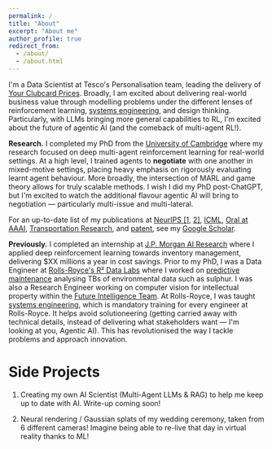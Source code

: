 ```yaml
---
permalink: /
title: "About"
excerpt: "About me"
author_profile: true
redirect_from: 
  - /about/
  - /about.html
---
```


I'm a Data Scientist at Tesco's Personalisation team, leading the delivery of [Your Clubcard Prices](https://www.thesun.co.uk/money/33181430/tesco-clubcard-change-your-prices-extra-money-discounts/). Broadly, I am excited about delivering real-world business value through modelling problems under the different lenses of reinforcement learning, [systems engineering](https://www.nasa.gov/wp-content/uploads/2018/09/nasa_systems_engineering_handbook_0.pdf), and design thinking. Particularly, with LLMs bringing more general capabilities to RL, I'm excited about the future of agentic AI (and the comeback of multi-agent RL!).

**Research.** I completed my PhD from the [University of Cambridge](https://www.linkedin.com/company/supply-chain-ai-lab) where my research focused on deep multi-agent reinforcement learning for real-world settings. At a high level, I trained agents to **negotiate** with one another in mixed-motive settings, placing heavy emphasis on rigorously evaluating learnt agent behaviour. More broadly, the intersection of MARL and game theory allows for truly scalable methods. I wish I did my PhD post-ChatGPT, but I'm excited to watch the additional flavour agentic AI will bring to negotiation — particularly multi-issue and multi-lateral.

For an up-to-date list of my publications at [NeurIPS \[1](https://arxiv.org/pdf/2310.17458), [2\]](https://openreview.net/pdf?id=7T4YMOj7MS), [ICML](https://openreview.net/pdf?id=adcvCs3qA1), [Oral at AAAI](https://ojs.aaai.org/index.php/AAAI/article/view/30067), [Transportation Research](https://www.sciencedirect.com/science/article/pii/S0968090X23003662), and [patent](https://patents.google.com/patent/US20240338418A1/en), see my [Google Scholar](https://scholar.google.com/citations?user=MutMC4kAAAAJ&hl=en).

**Previously.** I completed an internship at [J.P. Morgan AI Research](https://www.jpmorgan.com/technology/artificial-intelligence) where I applied deep reinforcement learning towards inventory management, delivering \$XX millions a year in cost savings. Prior to my PhD, I was a Data Engineer at [Rolls-Royce's R² Data Labs](https://www.rolls-royce.com/media/press-releases/2017/12-12-2017-rr-launches-r2-data-labs-to-accelerate-data-innovation.aspx) where I worked on [predictive maintenance](https://www.rolls-royce.com/media/our-stories/discover/2019/trent-to-the-limit-how-rr-readies-its-engines-for-extreme-environments.aspx) analysing TBs of environmental data such as sulphur. I was also a Research Engineer working on computer vision for intellectual property within the [Future Intelligence Team](https://www.rolls-royce.com/country-sites/sea/our-stories/2021/tapping-ai-technologies-to-create-solutions-of-tomorrow.aspx). At Rolls-Royce, I was taught [systems engineering](https://www.nasa.gov/wp-content/uploads/2018/09/nasa_systems_engineering_handbook_0.pdf), which is mandatory training for every engineer at Rolls-Royce. It helps avoid solutioneering (getting carried away with technical details, instead of delivering what stakeholders want — I'm looking at you, Agentic AI). This has revolutionised the way I tackle problems and approach innovation.

Side Projects
=======

1) Creating my own AI Scientist (Multi-Agent LLMs & RAG) to help me keep up to date with AI. Write-up coming soon!

2) Neural rendering / Gaussian splats of my wedding ceremony, taken from 6 different cameras! Imagine being able to re-live that day in virtual reality thanks to ML!


<!-- 
This is the front page of a website that is powered by the [academicpages template](https://github.com/academicpages/academicpages.github.io) and hosted on GitHub pages. [GitHub pages](https://pages.github.com) is a free service in which websites are built and hosted from code and data stored in a GitHub repository, automatically updating when a new commit is made to the respository. This template was forked from the [Minimal Mistakes Jekyll Theme](https://mmistakes.github.io/minimal-mistakes/) created by Michael Rose, and then extended to support the kinds of content that academics have: publications, talks, teaching, a portfolio, blog posts, and a dynamically-generated CV. You can fork [this repository](https://github.com/academicpages/academicpages.github.io) right now, modify the configuration and markdown files, add your own PDFs and other content, and have your own site for free, with no ads! An older version of this template powers my own personal website at [stuartgeiger.com](http://stuartgeiger.com), which uses [this Github repository](https://github.com/staeiou/staeiou.github.io).

A data-driven personal website
======
Like many other Jekyll-based GitHub Pages templates, academicpages makes you separate the website's content from its form. The content & metadata of your website are in structured markdown files, while various other files constitute the theme, specifying how to transform that content & metadata into HTML pages. You keep these various markdown (.md), YAML (.yml), HTML, and CSS files in a public GitHub repository. Each time you commit and push an update to the repository, the [GitHub pages](https://pages.github.com/) service creates static HTML pages based on these files, which are hosted on GitHub's servers free of charge.

Many of the features of dynamic content management systems (like Wordpress) can be achieved in this fashion, using a fraction of the computational resources and with far less vulnerability to hacking and DDoSing. You can also modify the theme to your heart's content without touching the content of your site. If you get to a point where you've broken something in Jekyll/HTML/CSS beyond repair, your markdown files describing your talks, publications, etc. are safe. You can rollback the changes or even delete the repository and start over -- just be sure to save the markdown files! Finally, you can also write scripts that process the structured data on the site, such as [this one](https://github.com/academicpages/academicpages.github.io/blob/master/talkmap.ipynb) that analyzes metadata in pages about talks to display [a map of every location you've given a talk](https://academicpages.github.io/talkmap.html).

Getting started
======
1. Register a GitHub account if you don't have one and confirm your e-mail (required!)
1. Fork [this repository](https://github.com/academicpages/academicpages.github.io) by clicking the "fork" button in the top right. 
1. Go to the repository's settings (rightmost item in the tabs that start with "Code", should be below "Unwatch"). Rename the repository "[your GitHub username].github.io", which will also be your website's URL.
1. Set site-wide configuration and create content & metadata (see below -- also see [this set of diffs](http://archive.is/3TPas) showing what files were changed to set up [an example site](https://getorg-testacct.github.io) for a user with the username "getorg-testacct")
1. Upload any files (like PDFs, .zip files, etc.) to the files/ directory. They will appear at https://[your GitHub username].github.io/files/example.pdf.  
1. Check status by going to the repository settings, in the "GitHub pages" section

Site-wide configuration
------
The main configuration file for the site is in the base directory in [_config.yml](https://github.com/academicpages/academicpages.github.io/blob/master/_config.yml), which defines the content in the sidebars and other site-wide features. You will need to replace the default variables with ones about yourself and your site's github repository. The configuration file for the top menu is in [_data/navigation.yml](https://github.com/academicpages/academicpages.github.io/blob/master/_data/navigation.yml). For example, if you don't have a portfolio or blog posts, you can remove those items from that navigation.yml file to remove them from the header. 

Create content & metadata
------
For site content, there is one markdown file for each type of content, which are stored in directories like _publications, _talks, _posts, _teaching, or _pages. For example, each talk is a markdown file in the [_talks directory](https://github.com/academicpages/academicpages.github.io/tree/master/_talks). At the top of each markdown file is structured data in YAML about the talk, which the theme will parse to do lots of cool stuff. The same structured data about a talk is used to generate the list of talks on the [Talks page](https://academicpages.github.io/talks), each [individual page](https://academicpages.github.io/talks/2012-03-01-talk-1) for specific talks, the talks section for the [CV page](https://academicpages.github.io/cv), and the [map of places you've given a talk](https://academicpages.github.io/talkmap.html) (if you run this [python file](https://github.com/academicpages/academicpages.github.io/blob/master/talkmap.py) or [Jupyter notebook](https://github.com/academicpages/academicpages.github.io/blob/master/talkmap.ipynb), which creates the HTML for the map based on the contents of the _talks directory).

**Markdown generator**

I have also created [a set of Jupyter notebooks](https://github.com/academicpages/academicpages.github.io/tree/master/markdown_generator
) that converts a CSV containing structured data about talks or presentations into individual markdown files that will be properly formatted for the academicpages template. The sample CSVs in that directory are the ones I used to create my own personal website at stuartgeiger.com. My usual workflow is that I keep a spreadsheet of my publications and talks, then run the code in these notebooks to generate the markdown files, then commit and push them to the GitHub repository.

How to edit your site's GitHub repository
------
Many people use a git client to create files on their local computer and then push them to GitHub's servers. If you are not familiar with git, you can directly edit these configuration and markdown files directly in the github.com interface. Navigate to a file (like [this one](https://github.com/academicpages/academicpages.github.io/blob/master/_talks/2012-03-01-talk-1.md) and click the pencil icon in the top right of the content preview (to the right of the "Raw | Blame | History" buttons). You can delete a file by clicking the trashcan icon to the right of the pencil icon. You can also create new files or upload files by navigating to a directory and clicking the "Create new file" or "Upload files" buttons. 

Example: editing a markdown file for a talk
![Editing a markdown file for a talk](/images/editing-talk.png)

For more info
------
More info about configuring academicpages can be found in [the guide](https://academicpages.github.io/markdown/). The [guides for the Minimal Mistakes theme](https://mmistakes.github.io/minimal-mistakes/docs/configuration/) (which this theme was forked from) might also be helpful. -->
